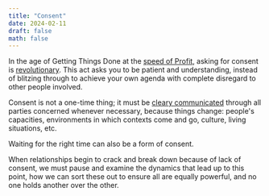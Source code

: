 ```yaml
---
title: "Consent"
date: 2024-02-11
draft: false
math: false
---
```


In the age of Getting Things Done at the [speed of Profit](/capitalism),
asking for consent is [revolutionary](/revolution).
This act asks you to be patient and understanding, instead of blitzing
through to achieve your own agenda with complete disregard to other people
involved.

Consent is not a one-time thing; it must be [cleary communicated](/communication) through all parties concerned whenever
necessary, because things change: people's capacities, environments in
which contexts come and go, culture, living situations, etc.

Waiting for the right time can also be a form of consent.

When relationships begin to crack and break down because of lack of
consent, we must pause and examine the dynamics that lead up to this
point, how we can sort these out to ensure all are equally powerful, and
no one holds another over the other.
